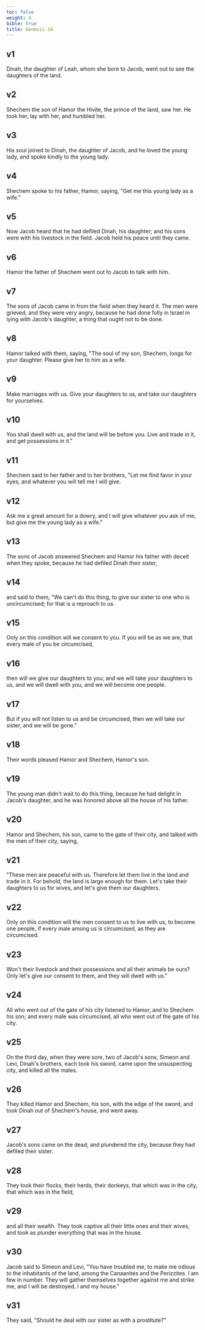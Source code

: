 ```yaml
---
toc: false
weight: 4
bible: true
title: Genesis 34
---
```




## v1 
Dinah, the daughter of Leah, whom she bore to Jacob, went out to see the daughters of the land. 

## v2 
Shechem the son of Hamor the Hivite, the prince of the land, saw her. He took her, lay with her, and humbled her. 

## v3 
His soul joined to Dinah, the daughter of Jacob, and he loved the young lady, and spoke kindly to the young lady. 

## v4 
Shechem spoke to his father, Hamor, saying, "Get me this young lady as a wife." 

## v5 
Now Jacob heard that he had defiled Dinah, his daughter; and his sons were with his livestock in the field. Jacob held his peace until they came. 

## v6 
Hamor the father of Shechem went out to Jacob to talk with him. 

## v7 
The sons of Jacob came in from the field when they heard it. The men were grieved, and they were very angry, because he had done folly in Israel in lying with Jacob's daughter, a thing that ought not to be done. 

## v8 
Hamor talked with them, saying, "The soul of my son, Shechem, longs for your daughter. Please give her to him as a wife. 

## v9 
Make marriages with us. Give your daughters to us, and take our daughters for yourselves. 

## v10 
You shall dwell with us, and the land will be before you. Live and trade in it, and get possessions in it." 

## v11 
Shechem said to her father and to her brothers, "Let me find favor in your eyes, and whatever you will tell me I will give. 

## v12 
Ask me a great amount for a dowry, and I will give whatever you ask of me, but give me the young lady as a wife." 

## v13 
The sons of Jacob answered Shechem and Hamor his father with deceit when they spoke, because he had defiled Dinah their sister, 

## v14 
and said to them, "We can't do this thing, to give our sister to one who is uncircumcised; for that is a reproach to us. 

## v15 
Only on this condition will we consent to you. If you will be as we are, that every male of you be circumcised, 

## v16 
then will we give our daughters to you; and we will take your daughters to us, and we will dwell with you, and we will become one people. 

## v17 
But if you will not listen to us and be circumcised, then we will take our sister, and we will be gone." 

## v18 
Their words pleased Hamor and Shechem, Hamor's son. 

## v19 
The young man didn't wait to do this thing, because he had delight in Jacob's daughter, and he was honored above all the house of his father. 

## v20 
Hamor and Shechem, his son, came to the gate of their city, and talked with the men of their city, saying, 

## v21 
"These men are peaceful with us. Therefore let them live in the land and trade in it. For behold, the land is large enough for them. Let's take their daughters to us for wives, and let's give them our daughters. 

## v22 
Only on this condition will the men consent to us to live with us, to become one people, if every male among us is circumcised, as they are circumcised. 

## v23 
Won't their livestock and their possessions and all their animals be ours? Only let's give our consent to them, and they will dwell with us." 

## v24 
All who went out of the gate of his city listened to Hamor, and to Shechem his son; and every male was circumcised, all who went out of the gate of his city. 

## v25 
On the third day, when they were sore, two of Jacob's sons, Simeon and Levi, Dinah's brothers, each took his sword, came upon the unsuspecting city, and killed all the males. 

## v26 
They killed Hamor and Shechem, his son, with the edge of the sword, and took Dinah out of Shechem's house, and went away. 

## v27 
Jacob's sons came on the dead, and plundered the city, because they had defiled their sister. 

## v28 
They took their flocks, their herds, their donkeys, that which was in the city, that which was in the field, 

## v29 
and all their wealth. They took captive all their little ones and their wives, and took as plunder everything that was in the house. 

## v30 
Jacob said to Simeon and Levi, "You have troubled me, to make me odious to the inhabitants of the land, among the Canaanites and the Perizzites. I am few in number. They will gather themselves together against me and strike me, and I will be destroyed, I and my house." 

## v31 
They said, "Should he deal with our sister as with a prostitute?"


